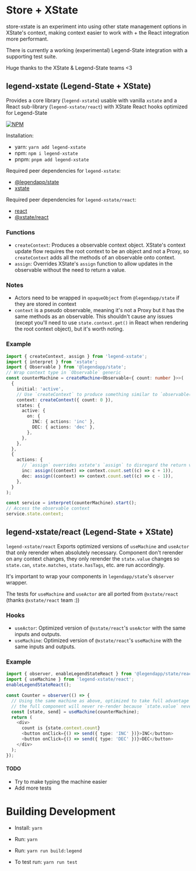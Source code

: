 # Store + XState

store-xstate is an experiment into using other state management options in XState's context, making context easier to work with + the React integration more performant.

There is currently a working (experimental) Legend-State integration with a supporting test suite.

Huge thanks to the XState & Legend-State teams <3

## legend-xstate (Legend-State + XState)

Provides a core library (`legend-xstate`) usable with vanilla `xstate` and a React sub-library (`legend-xstate/react`) with XState React hooks optimized for Legend-State

[![NPM](https://nodei.co/npm/legend-xstate.png)](https://www.npmjs.com/package/legend-xstate)

Installation:

- yarn: `yarn add legend-xstate`
- npm: `npm i legend-xstate`
- pnpm: `pnpm add legend-xstate`

Required peer dependencies for `legend-xstate`:

- [@legendapp/state](https://www.npmjs.com/package/@legendapp/state)
- [xstate](https://www.npmjs.com/package/xstate)

Required peer dependencies for `legend-xstate/react`:

- [react](https://www.npmjs.com/package/react)
- [@xstate/react](https://www.npmjs.com/package/@xstate/react)

### Functions

- `createContext`: Produces a observable context object. XState's context update flow requires the root context to be an object and not a Proxy, so `createContext` adds all the methods of an observable onto context.
- `assign`: Overrides XState's `assign` function to allow updates in the observable without the need to return a value.

### Notes

- Actors need to be wrapped in `opaqueObject` from `@legendapp/state` if they are stored in context
- `context` is a pseudo observable, meaning it's not a Proxy but it has the same methods as an observable. This shouldn't cause any issues (except you'll need to use `state.context.get()` in React when rendering the root context object), but it's worth noting.

### Example

```typescript
import { createContext, assign } from 'legend-xstate';
import { interpret } from 'xstate';
import { Observable } from '@legendapp/state';
// Wrap context type in `Observable` generic
const counterMachine = createMachine<Observable<{ count: number }>>(
  {
    initial: 'active',
    // Use `createContext` to produce something similar to `observable({count: 0})`
    context: createContext({ count: 0 }),
    states: {
      active: {
        on: {
          INC: { actions: 'inc' },
          DEC: { actions: 'dec' },
        },
      },
    },
  },
  {
    actions: {
      // `assign` overrides xstate's `assign` to disregard the return value
      inc: assign((context) => context.count.set((c) => c + 1)),
      dec: assign((context) => context.count.set((c) => c - 1)),
    },
  }
);

const service = interpret(counterMachine).start();
// Access the observable context
service.state.context;
```

## legend-xstate/react (Legend-State + XState)

`legend-xstate/react` Exports optimized versions of `useMachine` and `useActor` that only rerender when absolutely necessary. Component don't rerender on any context changes, they only rerender the `state.value` changes so `state.can`, `state.matches`, `state.hasTags`, etc. are run accordingly.

It's important to wrap your components in `legendapp/state`'s `observer` wrapper.

The tests for `useMachine` and `useActor` are all ported from `@xstate/react` (thanks `@xstate/react` team :))

### Hooks

- `useActor`: Optimized version of `@xstate/react`'s `useActor` with the same inputs and outputs.
- `useMachine`: Optimized version of `@xstate/react`'s `useMachine` with the same inputs and outputs.

### Example

```typescript jsx
import { observer, enableLegendStateReact } from '@legendapp/state/react';
import { useMachine } from 'legend-xstate/react';
enableLegendStateReact();

const Counter = observer(() => {
  // Using the same machine as above, optimized to take full advantage of `@legendapp/state/react`'s performance.
  // the full component will never re-render because `state.value` never changed
  const [state, send] = useMachine(counterMachine);
  return (
    <div>
      count is {state.context.count}
      <button onClick={() => send({ type: 'INC' })}>INC</button>
      <button onClick={() => send({ type: 'DEC' })}>DEC</button>
    </div>
  );
});
```

#### TODO

- Try to make typing the machine easier
- Add more tests

# Building Development

- Install: `yarn`
- Run: `yarn`
- Run: `yarn run build:legend`

- To test run: `yarn run test`
